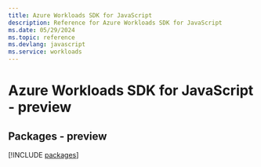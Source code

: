 ```yaml
---
title: Azure Workloads SDK for JavaScript
description: Reference for Azure Workloads SDK for JavaScript
ms.date: 05/29/2024
ms.topic: reference
ms.devlang: javascript
ms.service: workloads
---
```

# Azure Workloads SDK for JavaScript - preview
## Packages - preview
[!INCLUDE [packages](workloads-index.md)]